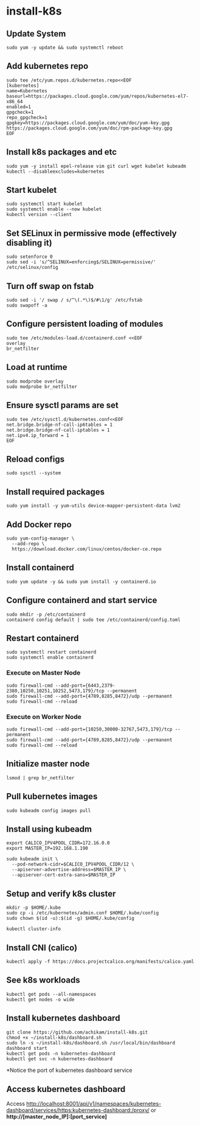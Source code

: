 # install-k8s 

## Update System
    sudo yum -y update && sudo systemctl reboot

## Add kubernetes repo
    sudo tee /etc/yum.repos.d/kubernetes.repo<<EOF
    [kubernetes]
    name=Kubernetes
    baseurl=https://packages.cloud.google.com/yum/repos/kubernetes-el7-x86_64
    enabled=1
    gpgcheck=1
    repo_gpgcheck=1
    gpgkey=https://packages.cloud.google.com/yum/doc/yum-key.gpg https://packages.cloud.google.com/yum/doc/rpm-package-key.gpg
    EOF


## Install k8s packages and etc
    sudo yum -y install epel-release vim git curl wget kubelet kubeadm kubectl --disableexcludes=kubernetes

## Start kubelet
    sudo systemctl start kubelet
    sudo systemctl enable --now kubelet
    kubectl version --client

## Set SELinux in permissive mode (effectively disabling it)
    sudo setenforce 0
    sudo sed -i 's/^SELINUX=enforcing$/SELINUX=permissive/' /etc/selinux/config


## Turn off swap on fstab
    sudo sed -i '/ swap / s/^\(.*\)$/#\1/g' /etc/fstab
    sudo swapoff -a

## Configure persistent loading of modules
    sudo tee /etc/modules-load.d/containerd.conf <<EOF
    overlay
    br_netfilter

## Load at runtime
    sudo modprobe overlay
    sudo modprobe br_netfilter

## Ensure sysctl params are set
    sudo tee /etc/sysctl.d/kubernetes.conf<<EOF
    net.bridge.bridge-nf-call-ip6tables = 1
    net.bridge.bridge-nf-call-iptables = 1
    net.ipv4.ip_forward = 1
    EOF

## Reload configs
    sudo sysctl --system

## Install required packages
    sudo yum install -y yum-utils device-mapper-persistent-data lvm2

## Add Docker repo
    sudo yum-config-manager \
      --add-repo \
      https://download.docker.com/linux/centos/docker-ce.repo

## Install containerd
    sudo yum update -y && sudo yum install -y containerd.io

## Configure containerd and start service
    sudo mkdir -p /etc/containerd
    containerd config default | sudo tee /etc/containerd/config.toml

## Restart containerd
    sudo systemctl restart containerd
    sudo systemctl enable containerd

### Execute on Master Node
    sudo firewall-cmd --add-port={6443,2379-2380,10250,10251,10252,5473,179}/tcp --permanent
    sudo firewall-cmd --add-port={4789,8285,8472}/udp --permanent
    sudo firewall-cmd --reload

### Execute on Worker Node
    sudo firewall-cmd --add-port={10250,30000-32767,5473,179}/tcp --permanent
    sudo firewall-cmd --add-port={4789,8285,8472}/udp --permanent
    sudo firewall-cmd --reload

## Initialize master node
    lsmod | grep br_netfilter

## Pull kubernetes images
    sudo kubeadm config images pull

## Install using kubeadm
    export CALICO_IPV4POOL_CIDR=172.16.0.0
    export MASTER_IP=192.168.1.190

    sudo kubeadm init \
      --pod-network-cidr=$CALICO_IPV4POOL_CIDR/12 \
      --apiserver-advertise-address=$MASTER_IP \
      --apiserver-cert-extra-sans=$MASTER_IP

## Setup and verify k8s cluster
    mkdir -p $HOME/.kube
    sudo cp -i /etc/kubernetes/admin.conf $HOME/.kube/config
    sudo chown $(id -u):$(id -g) $HOME/.kube/config

    kubectl cluster-info

## Install CNI (calico)
    kubectl apply -f https://docs.projectcalico.org/manifests/calico.yaml

## See k8s workloads
    kubectl get pods --all-namespaces
    kubectl get nodes -o wide

## Install kubernetes dashboard
    git clone https://github.com/achikam/install-k8s.git
    chmod +x ~/install-k8s/dashboard.sh
    sudo ln -s ~/install-k8s/dashboard.sh /usr/local/bin/dashboard
    dashboard start
    kubectl get pods -n kubernetes-dashboard
    kubectl get svc -n kubernetes-dashboard
*Notice the port of kubernetes dashboard service

## Access kubernetes dashboard
Access 
    [http://localhost:8001/api/v1/namespaces/kubernetes-dashboard/services/https:kubernetes-dashboard:/proxy/](http://localhost:8001/api/v1/namespaces/kubernetes-dashboard/services/https:kubernetes-dashboard:/proxy/)
or 
    __http://[master_node_IP]:[port_service]__
